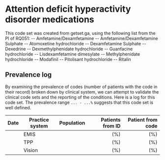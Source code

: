 # Attention deficit hyperactivity disorder medications

This code set was created from getset.ga, using the following list from the PI of RQ051:
-- Amfetamine/Dexamfetamine
-- Amfetamine/Dexamfetamine Sulphate
-- Atomoxetine hydrochloride
-- Dexamfetamine Sulphate
-- Dexedrine
-- Dexmethylphenidate hydrochloride
-- Guanfacine hydrochloride
-- Lisdexamfetamine dimesylate
-- Methylphenidate hydrochloride
-- Modafinil
-- Pitolisant hydrochloride
-- Ritalin


## Prevalence log

By examining the prevalence of codes (number of patients with the code in their record) broken down by clinical system, we can attempt to validate the clinical code sets and the reporting of the conditions. Here is a log for this code set. The prevalence range `... - ...%` suggests that this code set is well defined.

| Date       | Practice system | Population | Patients from ID | Patient from code |
| ---------- | --------------- | ---------- | ---------------: | ----------------: |
|            | EMIS            |            |              (%) |               (%) |
|            | TPP             |            |              (%) |               (%) |
|            | Vision          |            |              (%) |               (%) |
